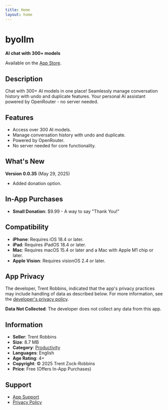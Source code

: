 ```yaml
---
title: Home
layout: home
---
```


# byollm

**AI chat with 300+ models**

Available on the [App Store](https://apps.apple.com/us/app/byollm/id6745411393).

## Description

Chat with 300+ AI models in one place! Seamlessly manage conversation history with undo and duplicate features. Your personal AI assistant powered by OpenRouter - no server needed.

## Features

- Access over 300 AI models.
- Manage conversation history with undo and duplicate.
- Powered by OpenRouter.
- No server needed for core functionality.

## What's New

**Version 0.0.35** (May 29, 2025)
- Added donation option.

## In-App Purchases

- **Small Donation**: \$9.99 - A way to say "Thank You!"

## Compatibility

- **iPhone**: Requires iOS 18.4 or later.
- **iPad**: Requires iPadOS 18.4 or later.
- **Mac**: Requires macOS 15.4 or later and a Mac with Apple M1 chip or later.
- **Apple Vision**: Requires visionOS 2.4 or later.

## App Privacy

The developer, Trent Robbins, indicated that the app's privacy practices may include handling of data as described below. For more information, see the [developer's privacy policy](https://robbintt.github.io/outlines/docs/byollm_static/byollm-privacy-policy-html.html).

**Data Not Collected**: The developer does not collect any data from this app.

## Information

- **Seller**: Trent Robbins
- **Size**: 8.7 MB
- **Category**: [Productivity](https://itunes.apple.com/us/genre/id6007)
- **Languages**: English
- **Age Rating**: 4+
- **Copyright**: © 2025 Trent Zock-Robbins
- **Price**: Free (Offers In-App Purchases)

## Support

- [App Support](https://robbintt.github.io/outlines/docs/byollm_static/byollm-privacy-policy-html.html)
- [Privacy Policy](privacy-policy.html)
